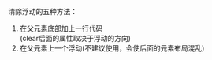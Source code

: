 清除浮动的五种方法：
1. 在父元素底部加上一行代码 <div style="clear:left"></div>(clear后面的属性取决于浮动的方向)
2. 在父元素上一个浮动(不建议使用，会使后面的元素布局混乱)